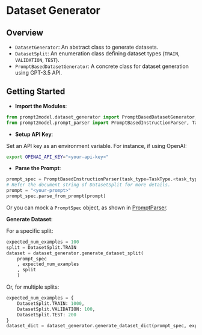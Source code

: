 # Dataset Generator

## Overview

- `DatasetGenerator`: An abstract class to generate datasets.
- `DatasetSplit`: An enumeration class defining dataset types (`TRAIN`,
`VALIDATION`, `TEST`).
- `PromptBasedDatasetGenerator`: A concrete class
for dataset generation using GPT-3.5 API.

## Getting Started

- **Import the Modules**:

```python
from prompt2model.dataset_generator import PromptBasedDatasetGenerator, DatasetSplit
from prompt2model.prompt_parser import PromptBasedInstructionParser, TaskType
```

- **Setup API Key**:

Set an API key as an environment variable. For instance, if using OpenAI:

```bash
export OPENAI_API_KEY="<your-api-key>"
```

- **Parse the Prompt**:

```python
prompt_spec = PromptBasedInstructionParser(task_type=TaskType.<task_type>)
# Refer the document string of DatasetSplit for more details.
prompt = "<your-prompt>"
prompt_spec.parse_from_prompt(prompt)
```

Or you can mock a `PromptSpec` object, as
shown in [PromptParser](./../prompt_parser/readme.md).

**Generate Dataset**:

For a specific split:

```python
expected_num_examples = 100
split = DatasetSplit.TRAIN
dataset = dataset_generator.generate_dataset_split(
    prompt_spec
    , expected_num_examples
    , split
    )
```

Or, for multiple splits:

```python
expected_num_examples = {
    DatasetSplit.TRAIN: 1000,
    DatasetSplit.VALIDATION: 100,
    DatasetSplit.TEST: 200
}
dataset_dict = dataset_generator.generate_dataset_dict(prompt_spec, expected_num_examples)
```

